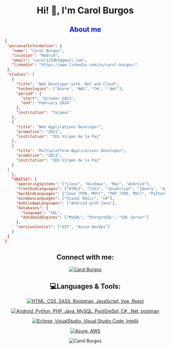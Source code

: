 
<h1 align="center">Hi! 👋, I'm Carol Burgos</h1>
<h2 align="center" style="color: blue;">About me</h2>

 ```json
{
  "personalInformation": {
    "name": "Carol Burgos",
    "location": "Madrid",
    "email": "carol123dbt@gmail.com",
    "linkedin": "https://www.linkedin.com/in/carol-burgos/"
  },
  "studies": [
    {
      "title": "Web Developer with .Net and Cloud",
      "technologies": ["Azure", "AWS", "C#", ".Net"],
      "period": {
        "start": "October 2023",
        "end": "February 2024"
      },
      "institution": "Tajamar"
    },
    {
      "title": "Web Applications Developer",
      "promotion": "2021",
      "institution": "IES Virgen de la Paz"
    },
    {
      "title": "Multiplatform Applications Developer",
      "promotion": "2023",
      "institution": "IES Virgen de la Paz"
    }
  ]
    },
    "skills": {
      "operatingSystems": ["Linux", "Windows", "Mac", "Android"],
      "frontEndLanguages": ["HTML5", "CSS3", "JavaScript", "jQuery", "Ajax", "Bootstrap", "SVG/Canvas","React","Sass"],
      "backEndLanguages": ["Java (POO, MVC)", "PHP (POO, MVC)", "Python"],
      "windowsLanguages": ["Visual Basic", "C#"],
      "mobileAppLanguages": ["Android with Java"],
      "databases": {
        "language": "SQL",
        "databaseEngines": ["MySQL", "PostgreSQL", "SQL Server"]
      },
      "versionControl": ["GIT", "Azure DevOps"]
    }
  ]
 }

 ```
<div style="text-align: center; align:center">
 <h2  align="center">Connect with me:</h2>
  <a href="https://www.linkedin.com/in/carol-burgos/">
    <img src="https://skillicons.dev/icons?i=linkedin" alt="Carol Burgos">
  </a>
</div>
<h2  align="center">💻Languages & Tools:</h2>

<p align="center">
  <a href="https://skillicons.dev">
    <img src="https://skillicons.dev/icons?i=html,css,sass,bootstrap,js,vue,react" alt="HTML, CSS, SASS, Bootstrap, JavaScript, Vue, React">
  </a>
</p>
<p align="center">
  <a href="https://skillicons.dev">
    <img src="https://skillicons.dev/icons?i=androidstudio,py,php,java,mysql,postgres,dotnet,postman" alt="Android, Python, PHP, Java, MySQL, PostGreSql, C#, .Net, postman">
  </a>
</p>
<p align="center">
  <a href="https://skillicons.dev">
    <img src="https://skillicons.dev/icons?i=eclipse,visualstudio,vscode,idea" alt="Eclipse, VisualStudio, Visual Studio Code, Intellij">
  </a>
</p>
<p align="center">
  <a href="https://skillicons.dev">
    <img src="https://skillicons.dev/icons?i=aws,azure" alt="Azure, AWS">
  </a>
</p>
<div style="text-align: center;">
  <img src="https://github-readme-stats.vercel.app/api/top-langs/?username=caroldbt&theme=dark&show_icons=true&hide_border=false&layout=compact" alt="Carol Burgos" />
</div>
